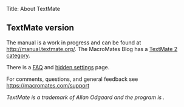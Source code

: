 Title: About TextMate

## TextMate version <script>document.write(TextMate.version)</script>

The manual is a work in progress and can be found at <http://manual.textmate.org/>. The MacroMates Blog has a [TextMate 2 category](http://blog.macromates.com/categories/textmate-2/).

There is a [FAQ](https://github.com/textmate/textmate/wiki/FAQ) and [hidden settings](https://github.com/textmate/textmate/wiki/Hidden-Settings) page.

For comments, questions, and general feedback see <https://macromates.com/support>

_TextMate is a trademark of Allan Odgaard and the program is <script>document.write(TextMate.copyright)</script>._
